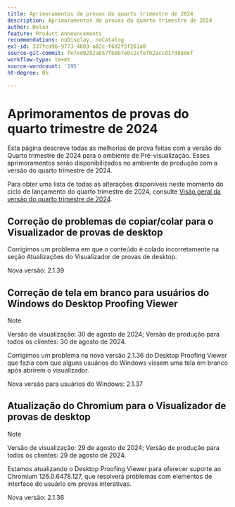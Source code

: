 ```yaml
---
title: Aprimoramentos de provas do quarto trimestre de 2024
description: Aprimoramentos de provas do quarto trimestre de 2024
author: Nolan
feature: Product Announcements
recommendations: noDisplay, noCatalog
exl-id: 337fca96-9773-4683-a82c-f6d2f5f261a0
source-git-commit: fe7ed0282a857fb8b7e0c2cfefb2accd17d88def
workflow-type: tm+mt
source-wordcount: '195'
ht-degree: 0%

---
```


# Aprimoramentos de provas do quarto trimestre de 2024

Esta página descreve todas as melhorias de prova feitas com a versão do Quarto trimestre de 2024 para o ambiente de Pré-visualização. Esses aprimoramentos serão disponibilizados no ambiente de produção com a versão do quarto trimestre de 2024.

Para obter uma lista de todas as alterações disponíveis neste momento do ciclo de lançamento do quarto trimestre de 2024, consulte [Visão geral da versão do quarto trimestre de 2024](/help/quicksilver/product-announcements/product-releases/24-q4-release-activity/24-q4-release-overview.md).

## Correção de problemas de copiar/colar para o Visualizador de provas de desktop

Corrigimos um problema em que o conteúdo é colado incorretamente na seção Atualizações do Visualizador de provas de desktop.

Nova versão: 2.1.39

## Correção de tela em branco para usuários do Windows do Desktop Proofing Viewer

>[!NOTE]
>
>Versão de visualização: 30 de agosto de 2024; Versão de produção para todos os clientes: 30 de agosto de 2024.

Corrigimos um problema na nova versão 2.1.36 do Desktop Proofing Viewer que fazia com que alguns usuários do Windows vissem uma tela em branco após abrirem o visualizador.

Nova versão para usuários do Windows: 2.1.37


## Atualização do Chromium para o Visualizador de provas de desktop

>[!NOTE]
>
>Versão de visualização: 29 de agosto de 2024; Versão de produção para todos os clientes: 29 de agosto de 2024.

Estamos atualizando o Desktop Proofing Viewer para oferecer suporte ao Chromium 126.0.6478.127, que resolverá problemas com elementos de interface do usuário em provas interativas.

Nova versão: 2.1.36
